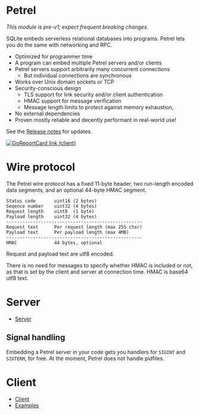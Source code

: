 # Petrel

_This module is pre-v1; expect frequent breaking changes._

SQLite embeds serverless relational databases into programs. Petrel
lets you do the same with networking and RPC.

- Optimized for programmer time
- A program can embed multiple Petrel servers and/or clients
- Petrel servers support arbitrarily many concurrent connections
  - But individual connections are synchronous
- Works over Unix domain sockets or TCP
- Security-conscious design
  - TLS support for link security and/or client authentication
  - HMAC support for message verification
  - Message length limits to protect against memory exhaustion,
- No external dependencies
- Proven mostly reliable and decently performant in real-world use!

See the [Release
notes](https://github.com/firepear/petrel/blob/main/RELEASE_NOTES.md)
for updates.

[![GoReportCard link (client)](https://goreportcard.com/badge/github.com/firepear/petrel)](https://goreportcard.com/report/github.com/firepear/petrel)

# Wire protocol

The Petrel wire protocol has a fixed 11-byte header, two run-length
encoded data segments, and an optional 44-byte HMAC segment.

    Status code       uint16 (2 bytes)
    Seqence number    uint32 (4 bytes)
    Request length    uint8  (1 byte)
    Payload length    uint32 (4 bytes)
    ---------------------------------------------------
    Request text      Per request length (max 255 char)
    Payload text      Per payload length (max 4MB)
    ---------------------------------------------------
    HMAC              44 bytes, optional

Request and payload text are utf8 encoded.

There is no need for messages to specify whether HMAC is included or
not, as that is set by the client and server at connection time. HMAC
is base64 utf8 text.

# Server

- [Server](https://pkg.go.dev/github.com/firepear/petrel/server?tab=doc)

## Signal handling

Embedding a Petrel server in your code gets you handlers for `SIGINT`
and `SIGTERM`, for free. At the moment, Petrel does not handle
pidfiles.

# Client

- [Client](https://pkg.go.dev/github.com/firepear/petrel/client?tab=doc)
- [Examples](https://github.com/firepear/petrel/raw/main/examples/README.md)
